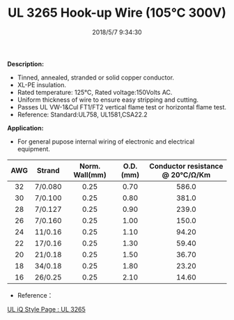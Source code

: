 ﻿---
layout: post 
title: UL 3265 Hook-up Wire (105℃ 300V)
tags: XLPE FN10
categories: wire-cable
overview: HookUp-Wire,XLPE
series: FN10
part_number: 10-3265-0
thumb_img: 
image: static/202105/28-20210603.jpg
date: 2018/5/7 9:34:30
---


__Description:__

* Tinned, annealed, stranded or solid copper conductor.
* XL-PE insulation.
* Rated temperature: 125℃, Rated voltage:150Volts AC.
* Uniform thickness of wire to ensure easy stripping and cutting.
* Passes UL VW-1&Cul FT1/FT2 vertical flame test or horizontal flame test.
* Reference: Standard:UL758, UL1581,CSA22.2 

__Application:__

* For general pupose internal wiring of electronic and electrical equipment. 

AWG | Strand | Norm. Wall(mm) | O.D.(mm) | Conductor resistance @ 20℃/Ω/Km
 :-: | :-: | :-: | :-: | :-:
32 | 7/0.080 | 0.25 | 0.70 | 586.0
30 | 7/0.100 | 0.25 | 0.80 | 381.0
28 | 7/0.127 | 0.25 | 0.90 | 239.0
26 | 7/0.160 | 0.25 | 1.00 | 150.0
24 | 11/0.16 | 0.25 | 1.10 | 94.20
22 | 17/0.16 | 0.25 | 1.30 | 59.40
20 | 21/0.18 | 0.25 | 1.50 | 36.70
18 | 34/0.18 | 0.25 | 1.80 | 23.20
16 | 26/0.25 | 0.25 | 2.10 | 14.60

* Reference：

[UL iQ Style Page : UL 3265](http://iq.ul.com/awm/stylepage.aspx?Style=3265)

